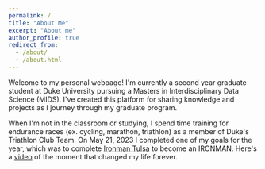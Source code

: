 ```yaml
---
permalink: /
title: "About Me"
excerpt: "About me"
author_profile: true
redirect_from: 
  - /about/
  - /about.html
---
```


Welcome to my personal webpage! I'm currently a second year graduate student at Duke University pursuing a Masters in Interdisciplinary Data Science (MIDS). I've created this platform for sharing knowledge and projects as I journey through my graduate program. 

When I'm not in the classroom or studying, I spend time training for endurance races (ex. cycling, marathon, triathlon) as a member of Duke's Triathlon Club Team. On May 21, 2023 I completed one of my goals for the year, which was to complete [Ironman Tulsa](https://www.ironman.com/im-tulsa) to become an IRONMAN. Here's a [video](https://www.youtube.com/watch?v=ktQtcAhxv3E) of the moment that changed my life forever. 

